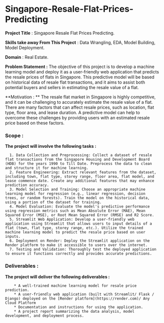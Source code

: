 # Singapore-Resale-Flat-Prices-Predicting

**Project Title** : Singapore  Resale Flat Prices Predicting.

**Skills take away From This Project** : Data Wrangling, EDA, Model Building, Model Deployment.

**Domain** : Real Estate.

**Problem Statement :** The objective of this project is to develop a machine learning model and deploy it as a user-friendly web application that predicts the resale prices of flats in Singapore. This predictive model will be based on historical data of resale flat transactions, and it aims to assist both potential buyers and sellers in estimating the resale value of a flat.

**Motivation : ** The resale flat market in Singapore is highly competitive, and it can be challenging to accurately estimate the resale value of a flat. There are many factors that can affect resale prices, such as location, flat type, floor area, and lease duration. A predictive model can help to overcome these challenges by providing users with an estimated resale price based on these factors.

### Scope :
**The project will involve the following tasks :**

      1. Data Collection and Preprocessing: Collect a dataset of resale flat transactions from the Singapore Housing and Development Board (HDB) for the years 1990 to Till Date. Preprocess the data to clean and structure it for machine learning.
      2. Feature Engineering: Extract relevant features from the dataset, including town, flat type, storey range, floor area, flat model, and lease commence date. Create any additional features that may enhance prediction accuracy.
      3. Model Selection and Training: Choose an appropriate machine learning model for regression (e.g., linear regression, decision trees, or random forests). Train the model on the historical data, using a portion of the dataset for training.
      4. Model Evaluation: Evaluate the model's predictive performance using regression metrics such as Mean Absolute Error (MAE), Mean Squared Error (MSE), or Root Mean Squared Error (RMSE) and R2 Score.
      5. Streamlit Web Application: Develop a user-friendly web application using Streamlit that allows users to input details of a flat (town, flat type, storey range, etc.). Utilize the trained machine learning model to predict the resale price based on user inputs.
      6. Deployment on Render: Deploy the Streamlit application on the Render platform to make it accessible to users over the internet.
      7. Testing and Validation: Thoroughly test the deployed application to ensure it functions correctly and provides accurate predictions.

### Deliverables :
**The project will deliver the following deliverables :**

        * A well-trained machine learning model for resale price prediction.
        * A user-friendly web application (built with Streamlit/ Flask / Django) deployed on the [Render platform](https://render.com)/ Any Cloud Platform
        * Documentation and instructions for using the application.
        * A project report summarizing the data analysis, model development, and deployment process.

